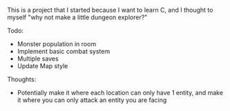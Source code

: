 This is a project that I started because I want to learn C, and I thought to myself "why not make a little dungeon explorer?"

Todo:
- Monster population in room
- Implement basic combat system
- Multiple saves
- Update Map style

Thoughts:
- Potentially make it where each location can only have 1 entity, and make it where you can only attack an entity you are facing
